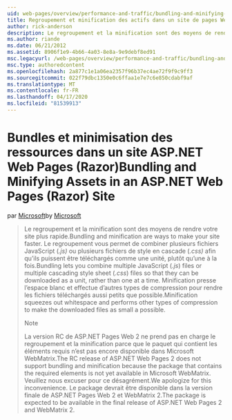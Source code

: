 ```yaml
---
uid: web-pages/overview/performance-and-traffic/bundling-and-minifying-assets-in-an-aspnet-web-pages-razor-site
title: Regroupement et minification des actifs dans un site de pages Web ASP.NET (Razor) Microsoft Docs
author: rick-anderson
description: Le regroupement et la minification sont des moyens de rendre votre site plus rapide. Le regroupement vous permet de combiner plusieurs fichiers JavaScript ( .js) ou plusieurs feuilles de style en cascade (...
ms.author: riande
ms.date: 06/21/2012
ms.assetid: 8906f1e9-4b66-4a03-8e8a-9e9debf8ed91
msc.legacyurl: /web-pages/overview/performance-and-traffic/bundling-and-minifying-assets-in-an-aspnet-web-pages-razor-site
msc.type: authoredcontent
ms.openlocfilehash: 2a877c1e1a06ea2357f96b37ec4ae72f9f9c9ff3
ms.sourcegitcommit: 022f79dbc1350e0c6ffaa1e7e7c6e850cdabf9af
ms.translationtype: MT
ms.contentlocale: fr-FR
ms.lasthandoff: 04/17/2020
ms.locfileid: "81539913"
---
```

# <a name="bundling-and-minifying-assets-in-an-aspnet-web-pages-razor-site"></a><span data-ttu-id="3a4dd-104">Bundles et minimisation des ressources dans un site ASP.NET Web Pages (Razor)</span><span class="sxs-lookup"><span data-stu-id="3a4dd-104">Bundling and Minifying Assets in an ASP.NET Web Pages (Razor) Site</span></span>

<span data-ttu-id="3a4dd-105">par [Microsoft](https://github.com/microsoft)</span><span class="sxs-lookup"><span data-stu-id="3a4dd-105">by [Microsoft](https://github.com/microsoft)</span></span>

> <span data-ttu-id="3a4dd-106">Le regroupement et la minification sont des moyens de rendre votre site plus rapide.</span><span class="sxs-lookup"><span data-stu-id="3a4dd-106">Bundling and minification are ways to make your site faster.</span></span> <span data-ttu-id="3a4dd-107">Le regroupement vous permet de combiner plusieurs fichiers JavaScript (*.js)* ou plusieurs fichiers de style en cascade (*.css)* afin qu’ils puissent être téléchargés comme une unité, plutôt qu’une à la fois.</span><span class="sxs-lookup"><span data-stu-id="3a4dd-107">Bundling lets you combine multiple JavaScript (*.js*) files or multiple cascading style sheet (*.css*) files so that they can be downloaded as a unit, rather than one at a time.</span></span> <span data-ttu-id="3a4dd-108">Minification presse l’espace blanc et effectue d’autres types de compression pour rendre les fichiers téléchargés aussi petits que possible.</span><span class="sxs-lookup"><span data-stu-id="3a4dd-108">Minification squeezes out whitespace and performs other types of compression to make the downloaded files as small a possible.</span></span>
> 
> > [!NOTE]
> > <span data-ttu-id="3a4dd-109">La version RC de ASP.NET Pages Web 2 ne prend pas en charge le regroupement et la minification parce que le paquet qui contient les éléments requis n’est pas encore disponible dans Microsoft WebMatrix.</span><span class="sxs-lookup"><span data-stu-id="3a4dd-109">The RC release of ASP.NET Web Pages 2 does not support bundling and minification because the package that contains the required elements is not yet available in Microsoft WebMatrix.</span></span> <span data-ttu-id="3a4dd-110">Veuillez nous excuser pour ce désagrément.</span><span class="sxs-lookup"><span data-stu-id="3a4dd-110">We apologize for this inconvenience.</span></span> <span data-ttu-id="3a4dd-111">Le package devrait être disponible dans la version finale de ASP.NET Pages Web 2 et WebMatrix 2.</span><span class="sxs-lookup"><span data-stu-id="3a4dd-111">The package is expected to be available in the final release of ASP.NET Web Pages 2 and WebMatrix 2.</span></span>
